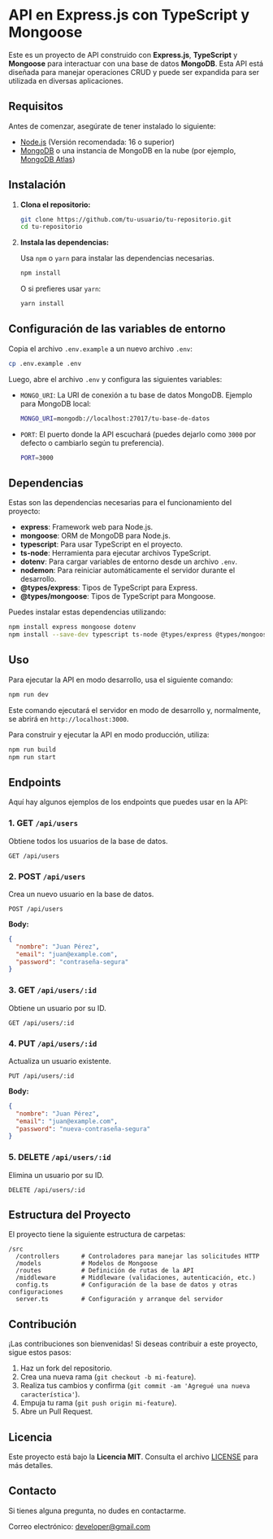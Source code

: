 
# API en Express.js con TypeScript y Mongoose

Este es un proyecto de API construido con **Express.js**, **TypeScript** y **Mongoose** para interactuar con una base de datos **MongoDB**. Esta API está diseñada para manejar operaciones CRUD y puede ser expandida para ser utilizada en diversas aplicaciones.

## Requisitos

Antes de comenzar, asegúrate de tener instalado lo siguiente:

- [Node.js](https://nodejs.org/) (Versión recomendada: 16 o superior)
- [MongoDB](https://www.mongodb.com/) o una instancia de MongoDB en la nube (por ejemplo, [MongoDB Atlas](https://www.mongodb.com/cloud/atlas))

## Instalación

1. **Clona el repositorio:**

   ```bash
   git clone https://github.com/tu-usuario/tu-repositorio.git
   cd tu-repositorio
   ```

2. **Instala las dependencias:**

   Usa `npm` o `yarn` para instalar las dependencias necesarias.

   ```bash
   npm install
   ```

   O si prefieres usar `yarn`:

   ```bash
   yarn install
   ```

## Configuración de las variables de entorno

Copia el archivo `.env.example` a un nuevo archivo `.env`:

```bash
cp .env.example .env
```

Luego, abre el archivo `.env` y configura las siguientes variables:

- `MONGO_URI`: La URI de conexión a tu base de datos MongoDB. Ejemplo para MongoDB local:
  
  ```bash
  MONGO_URI=mongodb://localhost:27017/tu-base-de-datos
  ```

- `PORT`: El puerto donde la API escuchará (puedes dejarlo como `3000` por defecto o cambiarlo según tu preferencia).

  ```bash
  PORT=3000
  ```

## Dependencias

Estas son las dependencias necesarias para el funcionamiento del proyecto:

- **express**: Framework web para Node.js.
- **mongoose**: ORM de MongoDB para Node.js.
- **typescript**: Para usar TypeScript en el proyecto.
- **ts-node**: Herramienta para ejecutar archivos TypeScript.
- **dotenv**: Para cargar variables de entorno desde un archivo `.env`.
- **nodemon**: Para reiniciar automáticamente el servidor durante el desarrollo.
- **@types/express**: Tipos de TypeScript para Express.
- **@types/mongoose**: Tipos de TypeScript para Mongoose.

Puedes instalar estas dependencias utilizando:

```bash
npm install express mongoose dotenv
npm install --save-dev typescript ts-node @types/express @types/mongoose nodemon
```

## Uso

Para ejecutar la API en modo desarrollo, usa el siguiente comando:

```bash
npm run dev
```

Este comando ejecutará el servidor en modo de desarrollo y, normalmente, se abrirá en `http://localhost:3000`.

Para construir y ejecutar la API en modo producción, utiliza:

```bash
npm run build
npm run start
```

## Endpoints

Aquí hay algunos ejemplos de los endpoints que puedes usar en la API:

### 1. **GET** `/api/users`

Obtiene todos los usuarios de la base de datos.

```http
GET /api/users
```

### 2. **POST** `/api/users`

Crea un nuevo usuario en la base de datos.

```http
POST /api/users
```

**Body:**

```json
{
  "nombre": "Juan Pérez",
  "email": "juan@example.com",
  "password": "contraseña-segura"
}
```

### 3. **GET** `/api/users/:id`

Obtiene un usuario por su ID.

```http
GET /api/users/:id
```

### 4. **PUT** `/api/users/:id`

Actualiza un usuario existente.

```http
PUT /api/users/:id
```

**Body:**

```json
{
  "nombre": "Juan Pérez",
  "email": "juan@example.com",
  "password": "nueva-contraseña-segura"
}
```

### 5. **DELETE** `/api/users/:id`

Elimina un usuario por su ID.

```http
DELETE /api/users/:id
```

## Estructura del Proyecto

El proyecto tiene la siguiente estructura de carpetas:

```
/src
  /controllers      # Controladores para manejar las solicitudes HTTP
  /models           # Modelos de Mongoose
  /routes           # Definición de rutas de la API
  /middleware       # Middleware (validaciones, autenticación, etc.)
  config.ts         # Configuración de la base de datos y otras configuraciones
  server.ts         # Configuración y arranque del servidor
```

## Contribución

¡Las contribuciones son bienvenidas! Si deseas contribuir a este proyecto, sigue estos pasos:

1. Haz un fork del repositorio.
2. Crea una nueva rama (`git checkout -b mi-feature`).
3. Realiza tus cambios y confirma (`git commit -am 'Agregué una nueva característica'`).
4. Empuja tu rama (`git push origin mi-feature`).
5. Abre un Pull Request.

## Licencia

Este proyecto está bajo la **Licencia MIT**. Consulta el archivo [LICENSE](LICENSE) para más detalles.

## Contacto

Si tienes alguna pregunta, no dudes en contactarme.

Correo electrónico: developer@gmail.com
